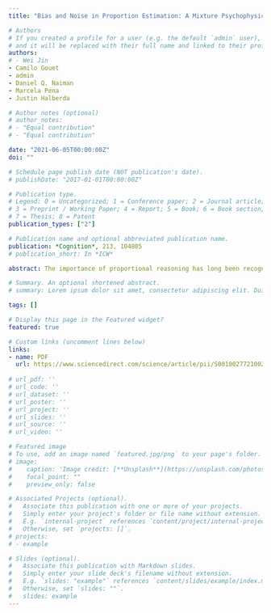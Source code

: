 ```yaml
---
title: "Bias and Noise in Proportion Estimation: A Mixture Psychophysical Model"

# Authors
# If you created a profile for a user (e.g. the default `admin` user), write the username (folder name) here 
# and it will be replaced with their full name and linked to their profile.
authors:
# - Wei Jin
- Camilo Gouet
- admin
- Daniel Q. Naiman
- Marcela Pena
- Justin Halberda

# Author notes (optional)
# author_notes:
# - "Equal contribution"
# - "Equal contribution"

date: "2021-06-05T00:00:00Z"
doi: ""

# Schedule page publish date (NOT publication's date).
# publishDate: "2017-01-01T00:00:00Z"

# Publication type.
# Legend: 0 = Uncategorized; 1 = Conference paper; 2 = Journal article;
# 3 = Preprint / Working Paper; 4 = Report; 5 = Book; 6 = Book section;
# 7 = Thesis; 8 = Patent
publication_types: ["2"]

# Publication name and optional abbreviated publication name.
publication: *Cognition*, 213, 104805
# publication_short: In *ICW*

abstract: The importance of proportional reasoning has long been recognized by psychologists and educators, yet we still do not have a good understanding of how humans mentally represent proportions. In this paper we present a psychophysical model of proportion estimation, extending previous approaches. We assumed that proportion representations are formed by representing each magnitude of a proportion stimuli (the part and its complement) as Gaussian activations in the mind, which are then mentally combined in the form of a proportion. We next derived the internal representation of proportions, including bias and internal noise parameters -capturing respectively how our estimations depart from true values and how variable estimations are. Methodologically, we introduced a mixture of components to account for contaminating behaviors (guessing and reversal of responses) and framed the model in a hierarchical way. We found empirical support for the model by testing a group of 4th grade children in a spatial proportion estimation task. In particular, the internal density reproduced the asymmetries (skewedness) seen in this and in previous reports of estimation tasks, and the model accurately described wide variations between subjects in behavior. Bias estimates were in general smaller than by using previous approaches, due to the model's capacity to absorb contaminating behaviors. This property of the model can be of especial relevance for studies aimed at linking psychophysical measures with broader cognitive abilities. We also recovered higher levels of noise than those reported in discrimination of spatial magnitudes and discuss possible explanations for it. We conclude by illustrating a concrete application of our model to study the effects of scaling in proportional reasoning, highlighting the value of quantitative models in this field of research.

# Summary. An optional shortened abstract.
# summary: Lorem ipsum dolor sit amet, consectetur adipiscing elit. Duis posuere tellus ac convallis placerat. Proin tincidunt magna sed ex sollicitudin condimentum.

tags: []

# Display this page in the Featured widget?
featured: true

# Custom links (uncomment lines below)
links:
- name: PDF
  url: https://www.sciencedirect.com/science/article/pii/S0010027721002249?via%3Dihub
  
# url_pdf: ''
# url_code: ''
# url_dataset: ''
# url_poster: ''
# url_project: ''
# url_slides: ''
# url_source: ''
# url_video: ''

# Featured image
# To use, add an image named `featured.jpg/png` to your page's folder. 
# image:
#    caption: 'Image credit: [**Unsplash**](https://unsplash.com/photos/pLCdAaMFLTE)'
#    focal_point: ""
#    preview_only: false

# Associated Projects (optional).
#   Associate this publication with one or more of your projects.
#   Simply enter your project's folder or file name without extension.
#   E.g. `internal-project` references `content/project/internal-project/index.md`.
#   Otherwise, set `projects: []`.
# projects:
# - example

# Slides (optional).
#   Associate this publication with Markdown slides.
#   Simply enter your slide deck's filename without extension.
#   E.g. `slides: "example"` references `content/slides/example/index.md`.
#   Otherwise, set `slides: ""`.
#   slides: example
---
```


